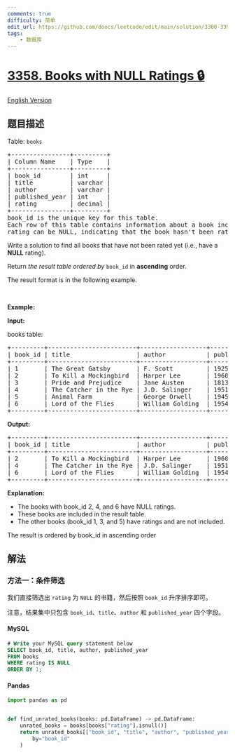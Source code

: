 ```yaml
---
comments: true
difficulty: 简单
edit_url: https://github.com/doocs/leetcode/edit/main/solution/3300-3399/3358.Books%20with%20NULL%20Ratings/README.md
tags:
    - 数据库
---
```


<!-- problem:start -->

# [3358. Books with NULL Ratings 🔒](https://leetcode.cn/problems/books-with-null-ratings)

[English Version](/solution/3300-3399/3358.Books%20with%20NULL%20Ratings/README_EN.md)

## 题目描述

<!-- description:start -->

<p>Table: <code>books</code></p>

<pre>
+----------------+---------+
| Column Name    | Type    |
+----------------+---------+
| book_id        | int     |
| title          | varchar |
| author         | varchar |
| published_year | int     |
| rating         | decimal |
+----------------+---------+
book_id is the unique key for this table.
Each row of this table contains information about a book including its unique ID, title, author, publication year, and rating.
rating can be NULL, indicating that the book hasn&#39;t been rated yet.
</pre>

<p>Write a solution to find all books that have not been rated yet (i.e., have a <strong>NULL</strong> rating).</p>

<p>Return <em>the result table</em> <em>ordered by</em> <code>book_id</code> in <strong>ascending</strong> order.</p>

<p>The result format is in the following example.</p>

<p>&nbsp;</p>
<p><strong class="example">Example:</strong></p>

<div class="example-block">
<p><strong>Input:</strong></p>

<p>books table:</p>

<pre class="example-io">
+---------+------------------------+------------------+----------------+--------+
| book_id | title                  | author           | published_year | rating |
+---------+------------------------+------------------+----------------+--------+
| 1       | The Great Gatsby       | F. Scott         | 1925           | 4.5    |
| 2       | To Kill a Mockingbird  | Harper Lee       | 1960           | NULL   |
| 3       | Pride and Prejudice    | Jane Austen      | 1813           | 4.8    |
| 4       | The Catcher in the Rye | J.D. Salinger    | 1951           | NULL   |
| 5       | Animal Farm            | George Orwell    | 1945           | 4.2    |
| 6       | Lord of the Flies      | William Golding  | 1954           | NULL   |
+---------+------------------------+------------------+----------------+--------+
</pre>

<p><strong>Output:</strong></p>

<pre class="example-io">
+---------+------------------------+------------------+----------------+
| book_id | title                  | author           | published_year |
+---------+------------------------+------------------+----------------+
| 2       | To Kill a Mockingbird  | Harper Lee       | 1960           |
| 4       | The Catcher in the Rye | J.D. Salinger    | 1951           |
| 6       | Lord of the Flies      | William Golding  | 1954           |
+---------+------------------------+------------------+----------------+
</pre>

<p><strong>Explanation:</strong></p>

<ul>
	<li>The books with book_id 2, 4, and 6 have NULL ratings.</li>
	<li>These books are included in the result table.</li>
	<li>The other books (book_id 1, 3, and 5) have ratings and are not included.</li>
</ul>
The result is ordered by book_id in ascending order</div>

<!-- description:end -->

## 解法

<!-- solution:start -->

### 方法一：条件筛选

我们直接筛选出 `rating` 为 `NULL` 的书籍，然后按照 `book_id` 升序排序即可。

注意，结果集中只包含 `book_id`、`title`、`author` 和 `published_year` 四个字段。

<!-- tabs:start -->

#### MySQL

```sql
# Write your MySQL query statement below
SELECT book_id, title, author, published_year
FROM books
WHERE rating IS NULL
ORDER BY 1;
```

#### Pandas

```python
import pandas as pd


def find_unrated_books(books: pd.DataFrame) -> pd.DataFrame:
    unrated_books = books[books["rating"].isnull()]
    return unrated_books[["book_id", "title", "author", "published_year"]].sort_values(
        by="book_id"
    )
```

<!-- tabs:end -->

<!-- solution:end -->

<!-- problem:end -->
